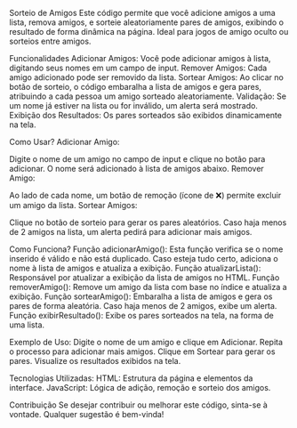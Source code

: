 Sorteio de Amigos
Este código permite que você adicione amigos a uma lista, remova amigos, e sorteie aleatoriamente pares de amigos, exibindo o resultado de forma dinâmica na página.
Ideal para jogos de amigo oculto ou sorteios entre amigos.

Funcionalidades
Adicionar Amigos: Você pode adicionar amigos à lista, digitando seus nomes em um campo de input.
Remover Amigos: Cada amigo adicionado pode ser removido da lista.
Sortear Amigos: Ao clicar no botão de sorteio, o código embaralha a lista de amigos e gera pares, atribuindo a cada pessoa um amigo sorteado aleatoriamente.
Validação: Se um nome já estiver na lista ou for inválido, um alerta será mostrado.
Exibição dos Resultados: Os pares sorteados são exibidos dinamicamente na tela.

Como Usar?
Adicionar Amigo:

Digite o nome de um amigo no campo de input e clique no botão para adicionar.
O nome será adicionado à lista de amigos abaixo.
Remover Amigo:

Ao lado de cada nome, um botão de remoção (ícone de ❌) permite excluir um amigo da lista.
Sortear Amigos:

Clique no botão de sorteio para gerar os pares aleatórios.
Caso haja menos de 2 amigos na lista, um alerta pedirá para adicionar mais amigos.

Como Funciona?
Função adicionarAmigo(): Esta função verifica se o nome inserido é válido e não está duplicado. Caso esteja tudo certo, adiciona o nome à lista de amigos e atualiza a exibição.
Função atualizarLista(): Responsável por atualizar a exibição da lista de amigos no HTML.
Função removerAmigo(): Remove um amigo da lista com base no índice e atualiza a exibição.
Função sortearAmigo(): Embaralha a lista de amigos e gera os pares de forma aleatória. Caso haja menos de 2 amigos, exibe um alerta.
Função exibirResultado(): Exibe os pares sorteados na tela, na forma de uma lista.

Exemplo de Uso:
Digite o nome de um amigo e clique em Adicionar.
Repita o processo para adicionar mais amigos.
Clique em Sortear para gerar os pares.
Visualize os resultados exibidos na tela.

Tecnologias Utilizadas:
HTML: Estrutura da página e elementos da interface.
JavaScript: Lógica de adição, remoção e sorteio dos amigos.

Contribuição
Se desejar contribuir ou melhorar este código, sinta-se à vontade. Qualquer sugestão é bem-vinda!
